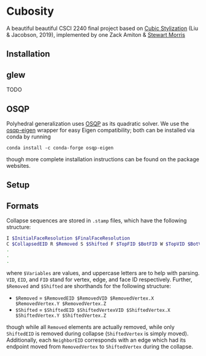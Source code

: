 # Cubosity

A beautiful beautiful CSCI 2240 final project based on [Cubic Stylization](https://www.dgp.toronto.edu/projects/cubic-stylization/) (Liu & Jacobson, 2019), implemented by one Zack Amiton & [Stewart Morris](https://github.com/stew2003)

## Installation

## glew

TODO

## OSQP

Polyhedral generalization uses [OSQP](https://osqp.org/docs/) as its quadratic solver. We use the [osqp-eigen](https://github.com/robotology/osqp-eigen) wrapper for easy Eigen compatibility; both can be installed via conda by running

`conda install -c conda-forge osqp-eigen`

though more complete installation instructions can be found on the package websites.

## Setup

## Formats

Collapse sequences are stored in `.stamp` files, which have the following structure:

```bash
I $InitialFaceResolution $FinalFaceResolution
C $CollapsedEID R $Removed S $Shifted F $TopFID $BotFID W $TopVID $BotVID N $NeighborEID ... 
.
.
.
```
where `$Variables` are values, and uppercase letters are to help with parsing. `VID`, `EID`, and `FID` stand for vertex, edge, and face ID respectively. Further, `$Removed` and `$Shifted` are shorthands for the following structure:

- `$Removed` = `$RemovedEID $RemovedVID $RemovedVertex.X $RemovedVertex.Y $RemovedVertex.Z`
- `$Shifted` = `$ShiftedEID $ShiftedVertexVID $ShiftedVertex.X $ShiftedVertex.Y $ShiftedVertex.Z`

though while all `Removed` elements are actually removed, while only `ShiftedEID` is removed during collapse (`ShiftedVertex` is simply moved). Additionally, each `NeighborEID` corresponds with an edge which had its endpoint moved from `RemovedVertex` to `ShiftedVertex` during the collapse.
